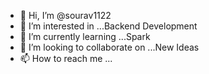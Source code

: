 - 👋 Hi, I’m @sourav1122
- 👀 I’m interested in ...Backend Development
- 🌱 I’m currently learning ...Spark
- 💞️ I’m looking to collaborate on ...New Ideas
- 📫 How to reach me ...

<!---
sourav1122/sourav1122 is a ✨ special ✨ repository because its `README.md` (this file) appears on your GitHub profile.
You can click the Preview link to take a look at your changes.
--->
